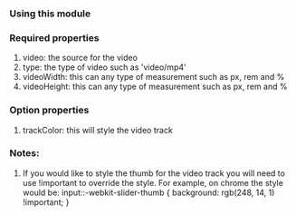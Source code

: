 ### Using this module

### Required properties
1. video: the source for the video
2. type: the type of video such as 'video/mp4'
3. videoWidth: this can any type of measurement such as px, rem and %
4. videoHeight: this can any type of measurement such as px, rem and %
### Option properties
1. trackColor: this will style the video track

### Notes:
1. If you would like to style the thumb for the video track you will need to use !important to override the style. For example, on chrome the style would be:
  input::-webkit-slider-thumb { background: rgb(248, 14, 1) !important; }
